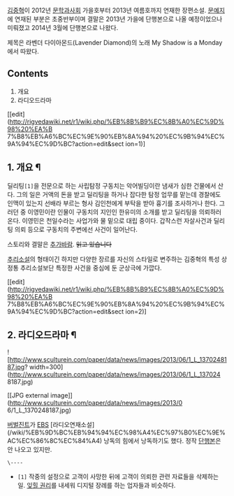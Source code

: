 [김중혁](%EA%B9%80%EC%A4%91%ED%98%81.md)이 2012년
[문학과사회](%EB%AC%B8%ED%95%99%EA%B3%BC%EC%82%AC%ED%9A%8C.md) 가을호부터 2013년 여름호까지
연재한 장편소설. [문예지](%EB%AC%B8%EC%98%88%EC%A7%80.md)에 연재된 부분은 초중반부이며 결말은 2013년
가을에 단행본으로 나올 예정이었으나 미뤄졌고 2014년 3월에 단행본으로 나왔다.

제목은 라벤더 다이아몬드(Lavender Diamond)의 노래 My Shadow is a Monday에서 따왔다.

## Contents

    

1. 개요 
2. 라디오드라마 

[[edit](http://rigvedawiki.net/r1/wiki.php/%EB%8B%B9%EC%8B%A0%EC%9D%98%20%EA%B
7%B8%EB%A6%BC%EC%9E%90%EB%8A%94%20%EC%9B%94%EC%9A%94%EC%9D%BC?action=edit&sect
ion=1)]

## 1. 개요 ¶

딜리팅`[1]`을 전문으로 하는 사립탐정 구동치는 악어빌딩이란 냄새가 심한 건물에서 산다. 그의 일은 거액의 돈을 받고 딜리팅을 하거나
잡다한 탐정 업무를 맡는데 경찰에도 인맥이 있는지 선배라 부르는 형사 김인천에게 부탁을 받아 흉기를 조사하거나 한다. 그러던 중 이영민이란
인물이 구동치의 지인인 한유미의 소개를 받고 딜리팅을 의뢰하러 온다. 이영민은 천일수라는 사업가와 물 밑으로 대립 중이다. 갑작스런
자살사건과 딜리팅 의뢰 등으로 구동치의 주변에선 사건이 일어난다.

  

스토리와 결말은 [추가바람](%EC%B6%94%EA%B0%80%EB%B0%94%EB%9E%8C.md). <del>읽고
있습니다</del>

  

[추리소설](%EC%B6%94%EB%A6%AC%EC%86%8C%EC%84%A4.md)의 형태이긴 하지만 다양한 장르를 자신의 스타일로
변주하는 김중혁의 특성 상 정통 추리소설보단 특정한 사건을 중심에 둔 군상극에 가깝다.

  

[[edit](http://rigvedawiki.net/r1/wiki.php/%EB%8B%B9%EC%8B%A0%EC%9D%98%20%EA%B
7%B8%EB%A6%BC%EC%9E%90%EB%8A%94%20%EC%9B%94%EC%9A%94%EC%9D%BC?action=edit&sect
ion=2)]

## 2. 라디오드라마 ¶

![http://www.sculturein.com/paper/data/news/images/2013/06/1_L_1370248187.jpg?
width=300](http://www.sculturein.com/paper/data/news/images/2013/06/1_L_137024
8187.jpg)

[[JPG external image]](http://www.sculturein.com/paper/data/news/images/2013/0
6/1_L_1370248187.jpg)

  
[버벌진트](%EB%B2%84%EB%B2%8C%EC%A7%84%ED%8A%B8.md)가 [EBS](EBS.md) [라디오연재소설]
(/wiki/%EB%9D%BC%EB%94%94%EC%98%A4%EC%97%B0%EC%9E%AC%EC%86%8C%EC%84%A4) 낭독의
힘에서 낭독하기도 했다. 정작 [단행본](%EB%8B%A8%ED%96%89%EB%B3%B8.md)은 안 나오고 있지만.

`\----`

  * `[1]` 작중의 설정으로 고객이 사망한 뒤에 고객이 의뢰한 관련 자료들을 삭제하는 일. [잊힐 권리](%EC%9E%8A%ED%9E%90%20%EA%B6%8C%EB%A6%AC.md)를 내세워 디지털 장례를 하는 업자들과 비슷하다.

